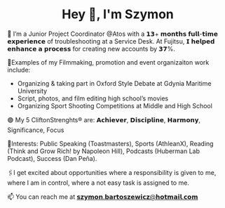 <h1 align="center">Hey 👋, I'm Szymon</h1>


🌱 I’m a Junior Project Coordinator @Atos with a 𝟭𝟯+ 𝗺𝗼𝗻𝘁𝗵𝘀 𝗳𝘂𝗹𝗹-𝘁𝗶𝗺𝗲 𝗲𝘅𝗽𝗲𝗿𝗶𝗲𝗻𝗰𝗲 of troubleshooting at a Service Desk. At Fujitsu, 𝗜 𝗵𝗲𝗹𝗽𝗲𝗱 𝗲𝗻𝗵𝗮𝗻𝗰𝗲 𝗮 𝗽𝗿𝗼𝗰𝗲𝘀𝘀 for creating new accounts by 𝟯𝟳%.

💼Examples of my Filmmaking, promotion and event organizaiton work include:
* Organizing & taking part in Oxford Style Debate at Gdynia Maritime University
* Script, photos, and film editing high school’s movies
* Organizing Sport Shooting Competitions at Middle and High School 

🟣 My 5 CliftonStrenghts® are: 𝗔𝗰𝗵𝗶𝗲𝘃𝗲𝗿, 𝗗𝗶𝘀𝗰𝗶𝗽𝗹𝗶𝗻𝗲, 𝗛𝗮𝗿𝗺𝗼𝗻𝘆, Significance, Focus

🚀Interests: Public Speaking (Toastmasters), Sports (AthleanX), Reading (Think and Grow Rich! by Napoleon Hill), Podcasts (Huberman Lab Podcast), Success (Dan Peña).

🖇️I get excited about opportunities where a responsibility is given to me, where I am in control, where a not easy task is assigned to me.

📫 You can reach me at 𝘀𝘇𝘆𝗺𝗼𝗻.𝗯𝗮𝗿𝘁𝗼𝘀𝘇𝗲𝘄𝗶𝗰𝘇@𝗵𝗼𝘁𝗺𝗮𝗶𝗹.𝗰𝗼𝗺

<!--
<h3 align="center">I'm a Computer Science student!</h3>
- 🇮🇹 I'm Erasmus exchange student at Univerity of Pavia, Italy!

- 🌱 I study Computer Science at WSB Merito University in Gdansk, Poland (MSc Diploma expected in 2023)

- 📫 You can checkout my online resume at https://avalanche284.github.io/simon-ba/

- 😄 Pronouns: Simon

- 💬 You can reach me on: szymon.bartoszewicz@hotmail.com




- 🔭 I would love for you to checkout my projects, [modern-resume-theme](https://github.com/sproogen/modern-resume-theme) and [itsgoingto.be](https://github.com/sproogen/itsgoingto.be)




- ⚡ Fun fact: I have 2 horses and ride almost every day!


<p>&nbsp;<img align="center" src="https://github-readme-stats.vercel.app/api?username=sproogen&show_icons=true&locale=en" alt="sproogen" /></p>


**sproogen/sproogen** is a ✨ _special_ ✨ repository because its `README.md` (this file) appears on your GitHub profile.

Here are some ideas to get you started:

- 🔭 I’m currently working on ...
- 🌱 I’m currently learning ...
- 👯 I’m looking to collaborate on ...
- 🤔 I’m looking for help with ...
- 💬 Ask me about ...
- 📫 How to reach me: ...
- 😄 Pronouns: ...
- ⚡ Fun fact: ...



- 👋 Hi, I’m @avalanche284
- 👀 I’m interested in ...
- 🌱 I’m currently learning ...
- 💞️ I’m looking to collaborate on ...
- 📫 How to reach me ...


avalanche284/avalanche284 is a ✨ special ✨ repository because its `README.md` (this file) appears on your GitHub profile.
You can click the Preview link to take a look at your changes.
--->
